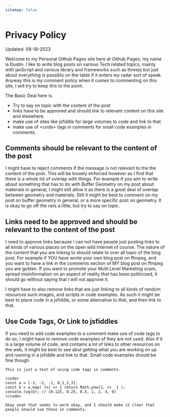 ```yaml
---
sitemap: false
---
```


# Privacy Policy

Updated: 08-18-2023

Welcome to my Personal Github Pages site here at Github Pages, my name is Dustin. I like to write blog posts on various Tech related topics, mainly with javScript and various library and frameworks such as threejs but just about everything is possibly on the table if it enters my radar sort of speak. Anyway this is my comment policy when it comes to commenting on this site, I will try to keep this to the point.

The Basic Deal here is.

* Try to say on topic with the content of the post
* links have to be approved and should link to relevant content on this site and elsewhere.
* make use of sites like jsfiddle for large volumes to code and link to that
* make use of \<code\> tags in comments for small code examples in comments.

## Comments should be relevant to the content of the post

I might have to reject comments if the message is not relevant to the the content of the post. This will be loosely enforced however as I find that there is a whole lot of overlap with things. For example if you aim to write about something that has to do with Buffer Geometry on my post about materials in general, I might still allow it as there is a great deal of overlap between geometry and materials. Still it might be best to comment on my post on buffer geometry in general, or a more specific post on geometry. It is okay to go off the rails a little, but try to say on topic.

## Links need to be approved and should be relevant to the content of the post

I need to approve links because I can not have people just posting links to all kinds of various places on the open wild Internet of course. The nature of the content that you are linking to should relate to over all topic of the blog post. For example if YOU have wrote your own blog post on ffmpeg, and you want to have a link in the comments section of MY blog post on ffmpeg you are golden. If you want to promote your Multi Level Marketing scam, spread misinformation on an aspect of reality that has been politicized, it should go without saying that I will not approve it.

I might have to also remove links that are just linking to all kinds of random resources such images, and scripts in code examples. As such it might be best to place code in a jsfiddle, or some alternative to that, and then link to that.

## Use Code Tags, Or Link to jsfiddles

If you need to add code examples to a comment make use of code tags to do so, I might have to remove code examples of they are not used. Also if it is a large volume of code, and contains a lot of links to other resources on the web, it might be best to see abut getting what you are working on up and running in a jsfiddle and link to that. Small code examples should be fine though.

```
This is just a test of using code tags in comments.
 
<code>
const a = [-3, -2, -1, 0,1,2,3];
const b = a.map( (n) => { return Math.pow(2, n)  } );
console.log(b); // [0.125, 0.25, 0.5, 1, 2, 4, 8]
</code>
 
Okay yeah that seems to work okay, and I should make it clear that people should use these in comments.
```
